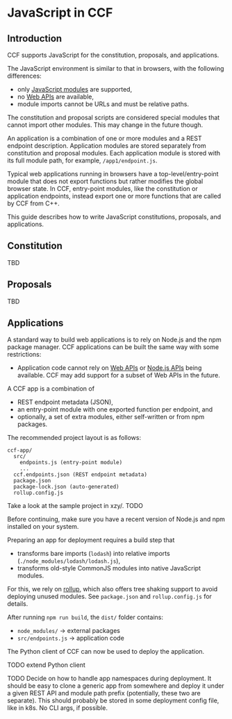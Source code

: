 # JavaScript in CCF

## Introduction

CCF supports JavaScript for the constitution, proposals, and applications.

The JavaScript environment is similar to that in browsers, with the following differences:
- only [JavaScript modules](https://developer.mozilla.org/en-US/docs/Web/JavaScript/Guide/Modules) are supported,
- no [Web APIs](https://developer.mozilla.org/en-US/docs/Web/API) are available,
- module imports cannot be URLs and must be relative paths.

The constitution and proposal scripts are considered special modules that cannot import other modules.
This may change in the future though.

An application is a combination of one or more modules and a REST endpoint description.
Application modules are stored separately from constitution and proposal modules.
Each application module is stored with its full module path, for example, `/app1/endpoint.js`.

Typical web applications running in browsers have a top-level/entry-point module that does not
export functions but rather modifies the global browser state.
In CCF, entry-point modules, like the constitution or application endpoints, instead export
one or more functions that are called by CCF from C++.

This guide describes how to write JavaScript constitutions, proposals, and applications.

## Constitution

TBD

## Proposals

TBD

## Applications

A standard way to build web applications is to rely on Node.js and the npm package manager.
CCF applications can be built the same way with some restrictions:

- Application code cannot rely on [Web APIs](https://developer.mozilla.org/en-US/docs/Web/API) or
  [Node.js APIs](https://nodejs.org/api/) being available.
  CCF may add support for a subset of Web APIs in the future.

A CCF app is a combination of
- REST endpoint metadata (JSON),
- an entry-point module with one exported function per endpoint, and
- optionally, a set of extra modules, either self-written or from npm packages.

The recommended project layout is as follows:
```
ccf-app/
  src/
    endpoints.js (entry-point module)
    ...
  ccf.endpoints.json (REST endpoint metadata)
  package.json
  package-lock.json (auto-generated)
  rollup.config.js
```

Take a look at the sample project in xzy/. TODO

Before continuing, make sure you have a recent version of Node.js and npm installed on your system.

Preparing an app for deployment requires a build step that
- transforms bare imports (`lodash`) into relative imports (`./node_modules/lodash/lodash.js`),
- transforms old-style CommonJS modules into native JavaScript modules.

For this, we rely on [rollup](https://rollupjs.org), which also offers tree shaking support
to avoid deploying unused modules. See `package.json` and `rollup.config.js` for details.

After running `npm run build`, the `dist/` folder contains:
- `node_modules/` -> external packages
- `src/endpoints.js` -> application code

The Python client of CCF can now be used to deploy the application.

TODO extend Python client

TODO Decide on how to handle app namespaces during deployment.
     It should be easy to clone a generic app from somewhere and deploy it under a given
     REST API and module path prefix (potentially, these two are separate).
     This should probably be stored in some deployment config file, like in k8s.
     No CLI args, if possible.

